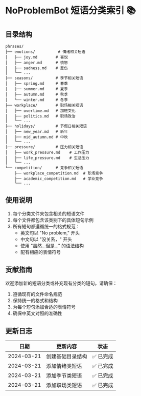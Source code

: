 # NoProblemBot 短语分类索引 📚

## 目录结构

```
phrases/
├── emotions/          # 情绪相关短语
│   ├── joy.md        # 喜悦
│   ├── anger.md      # 愤怒
│   ├── sadness.md    # 悲伤
│   └── ...
├── seasons/          # 季节相关短语
│   ├── spring.md     # 春季
│   ├── summer.md     # 夏季
│   ├── autumn.md     # 秋季
│   └── winter.md     # 冬季
├── workplace/        # 职场相关短语
│   ├── overtime.md   # 加班文化
│   ├── politics.md   # 职场政治
│   └── ...
├── holidays/         # 节假日相关短语
│   ├── new_year.md   # 新年
│   ├── mid_autumn.md # 中秋
│   └── ...
├── pressure/         # 压力相关短语
│   ├── work_pressure.md    # 工作压力
│   ├── life_pressure.md    # 生活压力
│   └── ...
└── competition/      # 竞争相关短语
    ├── workplace_competition.md  # 职场竞争
    ├── academic_competition.md   # 学业竞争
    └── ...
```

## 使用说明

1. 每个分类文件夹包含相关的短语文件
2. 每个文件都包含该类别下的具体短句示例
3. 所有短句都遵循统一的格式规范：
   - 英文句以 "No problem," 开头
   - 中文句以 "没关系，" 开头
   - 使用 "虽然...但是..." 的语法结构
   - 配有相应的表情符号

## 贡献指南

欢迎添加新的短语分类或补充现有分类的短句。请确保：

1. 遵循现有的文件命名规范
2. 保持统一的格式和结构
3. 为每个短句添加合适的表情符号
4. 确保中英文对照的准确性

## 更新日志

| 日期 | 更新内容 | 状态 |
|------|----------|------|
| 2024-03-21 | 创建基础目录结构 | ✅ 已完成 |
| 2024-03-21 | 添加情绪类短语 | ✅ 已完成 |
| 2024-03-21 | 添加季节类短语 | ✅ 已完成 |
| 2024-03-21 | 添加职场类短语 | ✅ 已完成 | 